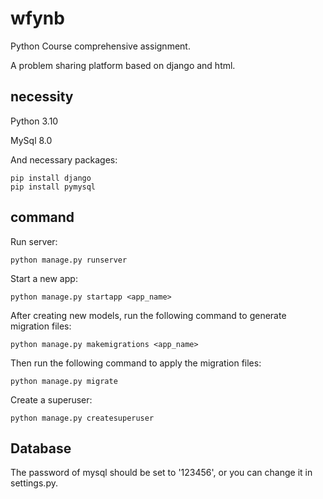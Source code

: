 # wfynb

Python Course comprehensive assignment. 

A problem sharing platform based on django and html.

## necessity

Python 3.10

MySql 8.0

And necessary packages:

```
pip install django
pip install pymysql
```

## command

Run server:

```shell
python manage.py runserver
```

Start a new app:

```shell
python manage.py startapp <app_name>
```

After creating new models, run the following command to generate migration files:

```shell
python manage.py makemigrations <app_name>
```

Then run the following command to apply the migration files:

```shell
python manage.py migrate
```

Create a superuser:

```shell
python manage.py createsuperuser
```

## Database

The password of mysql should be set to '123456', or you can change it in settings.py.